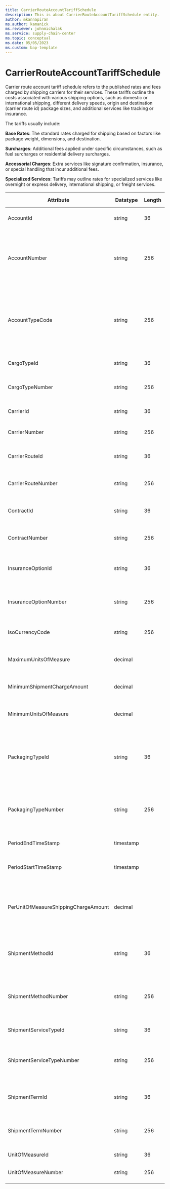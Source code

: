 ```yaml
---
title: CarrierRouteAccountTariffSchedule
description: This is about CarrierRouteAccountTariffSchedule entity.
author: mkannapiran
ms.author: kamanick
ms.reviewer: johnmichalak
ms.service: supply-chain-center
ms.topic: conceptual
ms.date: 05/05/2023
ms.custom: bap-template
---
```


# **CarrierRouteAccountTariffSchedule**

Carrier route account tariff schedule refers to the published rates and fees charged by shipping carriers for their services. These tariffs outline the costs associated with various shipping options, such as domestic or international shipping, different delivery speeds, origin and destination (carrier route id) package sizes, and additional services like tracking or insurance.

The tariffs usually include:

**Base Rates**: The standard rates charged for shipping based on factors like package weight, dimensions, and destination.

**Surcharges**: Additional fees applied under specific circumstances, such as fuel surcharges or residential delivery surcharges.

**Accessorial Charges**: Extra services like signature confirmation, insurance, or special handling that incur additional fees.

**Specialized Services**: Tariffs may outline rates for specialized services like overnight or express delivery, international shipping, or freight services.


|	Attribute	|	Datatype	|	Length	|	Primary Key	|	Description	|
|---------------|--------|------|----------|-----------|
|	AccountId	|	string	|	36	|	No	|	The unique Id of the account	|
|	AccountNumber	|	string	|	256	|	Yes	|	Number or code for the account to quickly search and identify the account in system views.	|
|	AccountTypeCode	|	string	|	256	|	No	|	Account type code indicates the type of account. An account could be Vendor, Customer etc.	|
|	CargoTypeId	|	string	|	36	|	No	|	Unique Id of the cargo type	|
|	CargoTypeNumber	|	string	|	256	|	Yes	|	Unique number of the cargo type	|
|	CarrierId	|	string	|	36	|	No	|	The unique Id of the carrier	|
|	CarrierNumber	|	string	|	256	|	Yes	|	The unique number of the carrier	|
|	CarrierRouteId	|	string	|	36	|	No	|	The unique Id of the carrier route	|
|	CarrierRouteNumber	|	string	|	256	|	Yes	|	The unique number of the carrier route	|
|	ContractId	|	string	|	36	|	No	|	Unique Id of the contract with carrier	|
|	ContractNumber	|	string	|	256	|	Yes	|	contract number with the carrier	|
|	InsuranceOptionId	|	string	|	36	|	No	|	Type of insurance option for this tariff schedule	|
|	InsuranceOptionNumber	|	string	|	256	|	Yes	|	Insurance option number of the tariff schedule	|
|	IsoCurrencyCode	|	string	|	256	|	Yes	|	Iso currency code for this tariff	|
|	MaximumUnitsOfMeasure	|	decimal	|		|	Yes	|	Maximum units of measure Id or number	|
|	MinimumShipmentChargeAmount	|	decimal	|		|	No	|	Minimum shipment charge amount	|
|	MinimumUnitsOfMeasure	|	decimal	|		|	Yes	|	Minimum units of measure Id or number	|
|	PackagingTypeId	|	string	|	36	|	No	|	Id of the packaging type. This is an auto generated internal number of D365 applications	|
|	PackagingTypeNumber	|	string	|	256	|	Yes	|	The number of the packaging type. This is an external number	|
|	PeriodEndTimeStamp	|	timestamp	|		|	No	|	Validity end date of this record	|
|	PeriodStartTimeStamp	|	timestamp	|		|	No	|	Validity start date of this record	|
|	PerUnitOfMeasureShippingChargeAmount	|	decimal	|		|	No	|	Shipping charges or amount, Price per unit of measure. Example $3 per mile	|
|	ShipmentMethodId	|	string	|	36	|	No	|	Unique Id of the shipment method for this tariff schedule	|
|	ShipmentMethodNumber	|	string	|	256	|	Yes	|	Unique number of the shipment method for this tariff schedule	|
|	ShipmentServiceTypeId	|	string	|	36	|	No	|	Type of shipment service	|
|	ShipmentServiceTypeNumber	|	string	|	256	|	No	|	Unique number of the shipment service type	|
|	ShipmentTermId	|	string	|	36	|	No	|	Unique Id of the freight or shipment terms	|
|	ShipmentTermNumber	|	string	|	256	|	Yes	|	Unique number of the freight or shipment terms	|
|	UnitOfMeasureId	|	string	|	36	|	No	|	Unit of measure Id	|
|	UnitOfMeasureNumber	|	string	|	256	|	Yes	|	Unit of measure number	|
